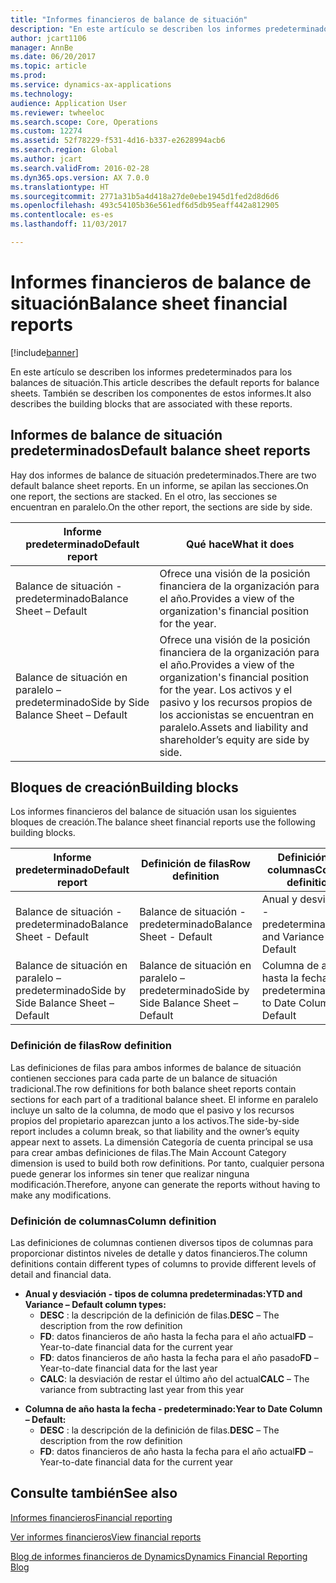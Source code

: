 ```yaml
---
title: "Informes financieros de balance de situación"
description: "En este artículo se describen los informes predeterminados para los balances de situación. También se describen los componentes de estos informes."
author: jcart1106
manager: AnnBe
ms.date: 06/20/2017
ms.topic: article
ms.prod: 
ms.service: dynamics-ax-applications
ms.technology: 
audience: Application User
ms.reviewer: twheeloc
ms.search.scope: Core, Operations
ms.custom: 12274
ms.assetid: 52f78229-f531-4d16-b337-e2628994acb6
ms.search.region: Global
ms.author: jcart
ms.search.validFrom: 2016-02-28
ms.dyn365.ops.version: AX 7.0.0
ms.translationtype: HT
ms.sourcegitcommit: 2771a31b5a4d418a27de0ebe1945d1fed2d8d6d6
ms.openlocfilehash: 493c54105b36e561edf6d5db95eaff442a812905
ms.contentlocale: es-es
ms.lasthandoff: 11/03/2017

---
```


# <a name="balance-sheet-financial-reports"></a><span data-ttu-id="ffc42-104">Informes financieros de balance de situación</span><span class="sxs-lookup"><span data-stu-id="ffc42-104">Balance sheet financial reports</span></span>

[!include[banner](../includes/banner.md)]


<span data-ttu-id="ffc42-105">En este artículo se describen los informes predeterminados para los balances de situación.</span><span class="sxs-lookup"><span data-stu-id="ffc42-105">This article describes the default reports for balance sheets.</span></span> <span data-ttu-id="ffc42-106">También se describen los componentes de estos informes.</span><span class="sxs-lookup"><span data-stu-id="ffc42-106">It also describes the building blocks that are associated with these reports.</span></span> 

<a name="default-balance-sheet-reports"></a><span data-ttu-id="ffc42-107">Informes de balance de situación predeterminados</span><span class="sxs-lookup"><span data-stu-id="ffc42-107">Default balance sheet reports</span></span>
-----------------------------

<span data-ttu-id="ffc42-108">Hay dos informes de balance de situación predeterminados.</span><span class="sxs-lookup"><span data-stu-id="ffc42-108">There are two default balance sheet reports.</span></span> <span data-ttu-id="ffc42-109">En un informe, se apilan las secciones.</span><span class="sxs-lookup"><span data-stu-id="ffc42-109">On one report, the sections are stacked.</span></span> <span data-ttu-id="ffc42-110">En el otro, las secciones se encuentran en paralelo.</span><span class="sxs-lookup"><span data-stu-id="ffc42-110">On the other report, the sections are side by side.</span></span>

| <span data-ttu-id="ffc42-111">Informe predeterminado</span><span class="sxs-lookup"><span data-stu-id="ffc42-111">Default report</span></span>                       | <span data-ttu-id="ffc42-112">Qué hace</span><span class="sxs-lookup"><span data-stu-id="ffc42-112">What it does</span></span>                                                                                                                           |
|--------------------------------------|----------------------------------------------------------------------------------------------------------------------------------------|
| <span data-ttu-id="ffc42-113">Balance de situación - predeterminado</span><span class="sxs-lookup"><span data-stu-id="ffc42-113">Balance Sheet – Default</span></span>              | <span data-ttu-id="ffc42-114">Ofrece una visión de la posición financiera de la organización para el año.</span><span class="sxs-lookup"><span data-stu-id="ffc42-114">Provides a view of the organization's financial position for the year.</span></span>                                                                 |
| <span data-ttu-id="ffc42-115">Balance de situación en paralelo – predeterminado</span><span class="sxs-lookup"><span data-stu-id="ffc42-115">Side by Side Balance Sheet – Default</span></span> | <span data-ttu-id="ffc42-116">Ofrece una visión de la posición financiera de la organización para el año.</span><span class="sxs-lookup"><span data-stu-id="ffc42-116">Provides a view of the organization's financial position for the year.</span></span> <span data-ttu-id="ffc42-117">Los activos y el pasivo y los recursos propios de los accionistas se encuentran en paralelo.</span><span class="sxs-lookup"><span data-stu-id="ffc42-117">Assets and liability and shareholder’s equity are side by side.</span></span> |

## <a name="building-blocks"></a><span data-ttu-id="ffc42-118">Bloques de creación</span><span class="sxs-lookup"><span data-stu-id="ffc42-118">Building blocks</span></span>
<span data-ttu-id="ffc42-119">Los informes financieros del balance de situación usan los siguientes bloques de creación.</span><span class="sxs-lookup"><span data-stu-id="ffc42-119">The balance sheet financial reports use the following building blocks.</span></span>

| <span data-ttu-id="ffc42-120">Informe predeterminado</span><span class="sxs-lookup"><span data-stu-id="ffc42-120">Default report</span></span>                       | <span data-ttu-id="ffc42-121">Definición de filas</span><span class="sxs-lookup"><span data-stu-id="ffc42-121">Row definition</span></span>                       | <span data-ttu-id="ffc42-122">Definición de columnas</span><span class="sxs-lookup"><span data-stu-id="ffc42-122">Column definition</span></span>             |
|--------------------------------------|--------------------------------------|-------------------------------|
| <span data-ttu-id="ffc42-123">Balance de situación - predeterminado</span><span class="sxs-lookup"><span data-stu-id="ffc42-123">Balance Sheet - Default</span></span>              | <span data-ttu-id="ffc42-124">Balance de situación - predeterminado</span><span class="sxs-lookup"><span data-stu-id="ffc42-124">Balance Sheet - Default</span></span>              | <span data-ttu-id="ffc42-125">Anual y desviación - predeterminado</span><span class="sxs-lookup"><span data-stu-id="ffc42-125">YTD and Variance - Default</span></span>    |
| <span data-ttu-id="ffc42-126">Balance de situación en paralelo – predeterminado</span><span class="sxs-lookup"><span data-stu-id="ffc42-126">Side by Side Balance Sheet – Default</span></span> | <span data-ttu-id="ffc42-127">Balance de situación en paralelo – predeterminado</span><span class="sxs-lookup"><span data-stu-id="ffc42-127">Side by Side Balance Sheet – Default</span></span> | <span data-ttu-id="ffc42-128">Columna de año hasta la fecha - predeterminado</span><span class="sxs-lookup"><span data-stu-id="ffc42-128">Year to Date Column - Default</span></span> |

### <a name="row-definition"></a><span data-ttu-id="ffc42-129">Definición de filas</span><span class="sxs-lookup"><span data-stu-id="ffc42-129">Row definition</span></span>

<span data-ttu-id="ffc42-130">Las definiciones de filas para ambos informes de balance de situación contienen secciones para cada parte de un balance de situación tradicional.</span><span class="sxs-lookup"><span data-stu-id="ffc42-130">The row definitions for both balance sheet reports contain sections for each part of a traditional balance sheet.</span></span> <span data-ttu-id="ffc42-131">El informe en paralelo incluye un salto de la columna, de modo que el pasivo y los recursos propios del propietario aparezcan junto a los activos.</span><span class="sxs-lookup"><span data-stu-id="ffc42-131">The side-by-side report includes a column break, so that liability and the owner’s equity appear next to assets.</span></span> <span data-ttu-id="ffc42-132">La dimensión Categoría de cuenta principal se usa para crear ambas definiciones de filas.</span><span class="sxs-lookup"><span data-stu-id="ffc42-132">The Main Account Category dimension is used to build both row definitions.</span></span> <span data-ttu-id="ffc42-133">Por tanto, cualquier persona puede generar los informes sin tener que realizar ninguna modificación.</span><span class="sxs-lookup"><span data-stu-id="ffc42-133">Therefore, anyone can generate the reports without having to make any modifications.</span></span>

### <a name="column-definition"></a><span data-ttu-id="ffc42-134">Definición de columnas</span><span class="sxs-lookup"><span data-stu-id="ffc42-134">Column definition</span></span>

<span data-ttu-id="ffc42-135">Las definiciones de columnas contienen diversos tipos de columnas para proporcionar distintos niveles de detalle y datos financieros.</span><span class="sxs-lookup"><span data-stu-id="ffc42-135">The column definitions contain different types of columns to provide different levels of detail and financial data.</span></span>

-   <span data-ttu-id="ffc42-136">**Anual y desviación - tipos de columna predeterminadas:**</span><span class="sxs-lookup"><span data-stu-id="ffc42-136">**YTD and Variance – Default column types:**</span></span>
    -   <span data-ttu-id="ffc42-137">**DESC** : la descripción de la definición de filas.</span><span class="sxs-lookup"><span data-stu-id="ffc42-137">**DESC** – The description from the row definition</span></span>
    -   <span data-ttu-id="ffc42-138">**FD**: datos financieros de año hasta la fecha para el año actual</span><span class="sxs-lookup"><span data-stu-id="ffc42-138">**FD** – Year-to-date financial data for the current year</span></span>
    -   <span data-ttu-id="ffc42-139">**FD**: datos financieros de año hasta la fecha para el año pasado</span><span class="sxs-lookup"><span data-stu-id="ffc42-139">**FD** – Year-to-date financial data for the last year</span></span>
    -   <span data-ttu-id="ffc42-140">**CALC**: la desviación de restar el último año del actual</span><span class="sxs-lookup"><span data-stu-id="ffc42-140">**CALC** – The variance from subtracting last year from this year</span></span>

<!-- -->

-   <span data-ttu-id="ffc42-141">**Columna de año hasta la fecha - predeterminado:**</span><span class="sxs-lookup"><span data-stu-id="ffc42-141">**Year to Date Column – Default:**</span></span>
    -   <span data-ttu-id="ffc42-142">**DESC** : la descripción de la definición de filas.</span><span class="sxs-lookup"><span data-stu-id="ffc42-142">**DESC** – The description from the row definition</span></span>
    -   <span data-ttu-id="ffc42-143">**FD**: datos financieros de año hasta la fecha para el año actual</span><span class="sxs-lookup"><span data-stu-id="ffc42-143">**FD** – Year-to-date financial data for the current year</span></span>

 

<a name="see-also"></a><span data-ttu-id="ffc42-144">Consulte también</span><span class="sxs-lookup"><span data-stu-id="ffc42-144">See also</span></span>
--------

[<span data-ttu-id="ffc42-145">Informes financieros</span><span class="sxs-lookup"><span data-stu-id="ffc42-145">Financial reporting</span></span>](financial-reporting-getting-started.md)

[<span data-ttu-id="ffc42-146">Ver informes financieros</span><span class="sxs-lookup"><span data-stu-id="ffc42-146">View financial reports</span></span>](view-financial-reports.md)

[<span data-ttu-id="ffc42-147">Blog de informes financieros de Dynamics</span><span class="sxs-lookup"><span data-stu-id="ffc42-147">Dynamics Financial Reporting Blog</span></span>](http://blogs.msdn.com/b/dynamics_financial_reporting/)




